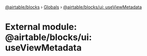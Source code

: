 [@airtable/blocks](../README.md) › [Globals](../globals.md) ›
[@airtable/blocks/ui: useViewMetadata](_airtable_blocks_ui__useviewmetadata.md)

# External module: @airtable/blocks/ui: useViewMetadata
